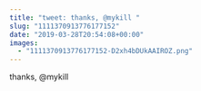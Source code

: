 ```yaml
---
title: "tweet: thanks, @mykill "
slug: "1111370913776177152"
date: "2019-03-28T20:54:08+00:00"
images:
  - "1111370913776177152-D2xh4bDUkAAIROZ.png"
---
```

thanks, @mykill 